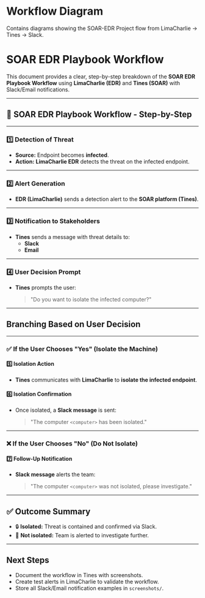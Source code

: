# Workflow Diagram
Contains diagrams showing the SOAR-EDR Project flow from LimaCharlie → Tines → Slack.


# SOAR EDR Playbook Workflow

This document provides a clear, step-by-step breakdown of the **SOAR EDR Playbook Workflow** using **LimaCharlie (EDR)** and **Tines (SOAR)** with Slack/Email notifications.

---

## 🔁 SOAR EDR Playbook Workflow - Step-by-Step

---

### 1️⃣ Detection of Threat
- **Source:** Endpoint becomes **infected**.
- **Action:** **LimaCharlie EDR** detects the threat on the infected endpoint.

---

### 2️⃣ Alert Generation
- **EDR (LimaCharlie)** sends a detection alert to the **SOAR platform (Tines)**.

---

### 3️⃣ Notification to Stakeholders
- **Tines** sends a message with threat details to:
  - **Slack**
  - **Email**

---

### 4️⃣ User Decision Prompt
- **Tines** prompts the user:
  > "Do you want to isolate the infected computer?"

---

## Branching Based on User Decision

---

### ✅ If the User Chooses "Yes" (Isolate the Machine)

#### 5️⃣ Isolation Action
- **Tines** communicates with **LimaCharlie** to **isolate the infected endpoint**.

#### 6️⃣ Isolation Confirmation
- Once isolated, a **Slack message** is sent:
  > "The computer `<computer>` has been isolated."

---

### ❌ If the User Chooses "No" (Do Not Isolate)

#### 7️⃣ Follow-Up Notification
- **Slack message** alerts the team:
  > "The computer `<computer>` was not isolated, please investigate."

---

## ✅ Outcome Summary
- 🔒 **Isolated:** Threat is contained and confirmed via Slack.
- 🚨 **Not isolated:** Team is alerted to investigate further.

---

## **Next Steps**
- Document the workflow in Tines with screenshots.
- Create test alerts in LimaCharlie to validate the workflow.
- Store all Slack/Email notification examples in `screenshots/`.

